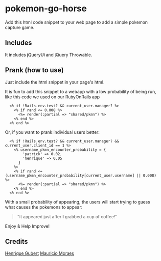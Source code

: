 # pokemon-go-horse
Add this html code snippet to your web page to add a simple pokemon capture game.

## Includes
It includes jQueryUi and jQuery Throwable.

## Prank (how to use)
Just include the html snippet in your page's html.

It is fun to add this snippet to a webapp with a low probability of being run, like this code we used on our RubyOnRails app
```
  <% if !Rails.env.test? && current_user.manager? %>
    <% if rand <= 0.008 %>
      <%= render(:partial => "shared/pkmn") %> 
    <% end %>
  <% end %>
```

Or, if you want to prank individual users better:
```
  <% if !Rails.env.test? && current_user.manager? && current_user.client_id == 1 %>
    <% username_pkmn_encounter_probability = {
        'patrick' => 0.02,
        'henrique' => 0.05
      }
    %>
    <% if rand <= (username_pkmn_encounter_probability[current_user.username] || 0.008) %>
      <%= render(:partial => "shared/pkmn") %>
    <% end %>
  <% end %>
```

  With a small probability of appearing, the users will start trying to guess what causes the pokemons to appear:
  > "It appeared just after I grabbed a cup of coffee!"
  
  Enjoy & Help Improve!
  
## Credits
[Henrique Gubert](https://github.com/hsgubert)
[Mauricio Moraes](https://github.com/MauricioMoraes)
